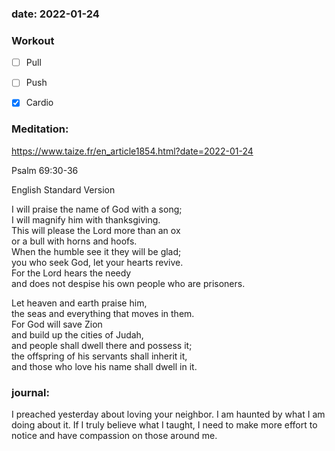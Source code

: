 ### date: 2022-01-24

### Workout
- [ ] Pull
- [ ] Push
- [x] Cardio


### Meditation:
https://www.taize.fr/en_article1854.html?date=2022-01-24


Psalm 69:30-36

English Standard Version

I will praise the name of God with a song;  
 I will magnify him with thanksgiving.  
This will please the Lord more than an ox  
 or a bull with horns and hoofs.  
When the humble see it they will be glad;  
 you who seek God, let your hearts revive.  
For the Lord hears the needy  
 and does not despise his own people who are prisoners.

Let heaven and earth praise him,  
 the seas and everything that moves in them.  
For God will save Zion  
 and build up the cities of Judah,  
and people shall dwell there and possess it;  
 the offspring of his servants shall inherit it,  
 and those who love his name shall dwell in it.

### journal:

I preached yesterday about loving your neighbor. I am haunted by what I am doing about it.  If I truly believe what I taught, I need to make more effort to notice and have compassion on those around me. 


